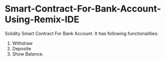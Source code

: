 # Smart-Contract-For-Bank-Account-Using-Remix-IDE
Solidity Smart Contract For Bank Account.
It has following functionalities:
1. Withdraw
2. Deposite
3. Show Balance.
